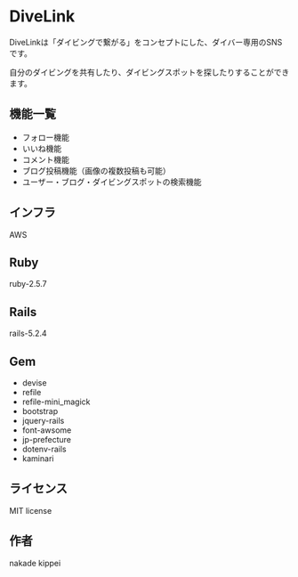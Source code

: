 # DiveLink
DiveLinkは「ダイビングで繋がる」をコンセプトにした、ダイバー専用のSNSです。

自分のダイビングを共有したり、ダイビングスポットを探したりすることができます。

## 機能一覧
* フォロー機能
* いいね機能
* コメント機能
* ブログ投稿機能（画像の複数投稿も可能）
* ユーザー・ブログ・ダイビングスポットの検索機能

## インフラ
AWS

## Ruby
ruby-2.5.7

## Rails
rails-5.2.4

## Gem
* devise
* refile
* refile-mini_magick
* bootstrap
* jquery-rails
* font-awsome
* jp-prefecture
* dotenv-rails
* kaminari

## ライセンス
MIT license

## 作者
nakade kippei



